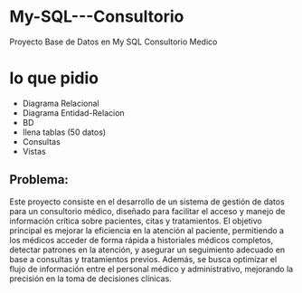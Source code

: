 # My-SQL---Consultorio
Proyecto Base de Datos en My SQL Consultorio Medico

# lo que pidio
- Diagrama Relacional
- Diagrama Entidad-Relacion
- BD
- llena tablas (50 datos)
- Consultas
- Vistas

## Problema:
Este proyecto consiste en el desarrollo de un sistema de gestión de datos para un consultorio médico, diseñado para facilitar el acceso y manejo de información crítica sobre pacientes, citas y tratamientos. El objetivo principal es mejorar la eficiencia en la atención al paciente, permitiendo a los médicos acceder de forma rápida a historiales médicos completos, detectar patrones en la atención, y asegurar un seguimiento adecuado en base a consultas y tratamientos previos. Además, se busca optimizar el flujo de información entre el personal médico y administrativo, mejorando la precisión en la toma de decisiones clínicas.
